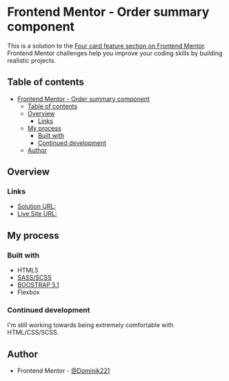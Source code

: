 # Frontend Mentor - Order summary component

This is a solution to the [Four card feature section on Frontend Mentor](https://www.frontendmentor.io/challenges/four-card-feature-section-weK1eFYK). Frontend Mentor challenges help you improve your coding skills by building realistic projects. 

## Table of contents

- [Frontend Mentor - Order summary component](#frontend-mentor---order-summary-component)
  - [Table of contents](#table-of-contents)
  - [Overview](#overview)
    - [Links](#links)
  - [My process](#my-process)
    - [Built with](#built-with)
    - [Continued development](#continued-development)
  - [Author](#author)

## Overview

### Links

- [Solution URL:](https://www.frontendmentor.io/solutions/four-card-feature-section-with-scss-JL4vS8Yer)
- [Live Site URL:](https://dominik221.github.io/fmexam6.github.io/)

## My process

### Built with

- HTML5
- [SASS/SCSS](https://sass-lang.com/)
- [BOOSTRAP 5.1](https://getbootstrap.com/)
- Flexbox

### Continued development
I'm still working towards being extremely comfortable with HTML/CSS/SCSS.

## Author
- Frontend Mentor - [@Dominik221](https://www.frontendmentor.io/profile/Dominik221)